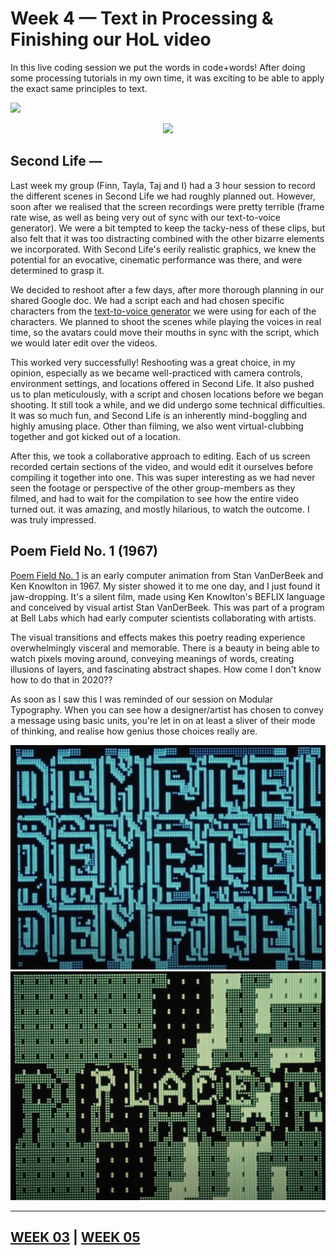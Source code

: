 # Week 4 — Text in Processing & Finishing our HoL video

In this live coding session we put the words in code+words! After doing some processing tutorials in my own time, it was exciting to be able to apply the exact same principles to text.

<img src="testtext.png">

<p align="center"><img src="TopsyTurvy.gif"></p>

## Second Life —

Last week my group (Finn, Tayla, Taj and I) had a 3 hour session to record the different scenes in Second Life we had roughly planned out. However, soon after we realised that the screen recordings were pretty terrible (frame rate wise, as well as being very out of sync with our text-to-voice generator). We were a bit tempted to keep the tacky-ness of these clips, but also felt that it was too distracting combined with the other bizarre elements we incorporated. With Second Life's eerily realistic graphics, we knew the potential for an evocative, cinematic performance was there, and were determined to grasp it.

We decided to reshoot after a few days, after more thorough planning in our shared Google doc. We had a script each and had chosen specific characters from the [text-to-voice generator](https://tetyys.com/SAPI4/) we were using for each of the characters. We planned to shoot the scenes while playing the voices in real time, so the avatars could move their mouths in sync with the script, which we would later edit over the videos.

This worked very successfully! Reshooting was a great choice, in my opinion, especially as we became well-practiced with camera controls, environment settings, and locations offered in Second Life. It also pushed us to plan meticulously, with a script and chosen locations before we began shooting. It still took a while, and we did undergo some technical difficulties. It was so much fun, and Second Life is an inherently mind-boggling and highly amusing place. Other than filming, we also went virtual-clubbing together and got kicked out of a location.

After this, we took a collaborative approach to editing. Each of us screen recorded certain sections of the video, and would edit it ourselves before compiling it together into one. This was super interesting as we had never seen the footage or perspective of the other group-members as they filmed, and had to wait for the compilation to see how the entire video turned out. it was amazing, and mostly hilarious, to watch the outcome. I was truly impressed.

## Poem Field No. 1 (1967)

[Poem Field No. 1](https://www.youtube.com/watch?v=OsNmrCgwwQM) is an early computer animation from Stan VanDerBeek and Ken Knowlton in 1967. My sister showed it to me one day, and I just found it jaw-dropping. It's a silent film, made using Ken Knowlton's BEFLIX language and conceived by visual artist Stan VanDerBeek. This was part of a program at Bell Labs which had early computer scientists collaborating with artists.

The visual transitions and effects makes this poetry reading experience overwhelmingly visceral and memorable. There is a beauty in being able to watch pixels moving around, conveying meanings of words, creating illusions of layers, and fascinating abstract shapes. How come I don't know how to do that in 2020??

As soon as I saw this I was reminded of our session on Modular Typography. When you can see how a designer/artist has chosen to convey a message using basic units, you're let in on at least a sliver of their mode of thinking, and realise how genius those choices really are.

<img src="PoemField.jpg"><img src="Place.jpg">


___

## [WEEK 03](https://jackieliiu.github.io/CODEWORDS/Week03/) | [WEEK 05](https://jackieliiu.github.io/CODEWORDS/Week05/)
